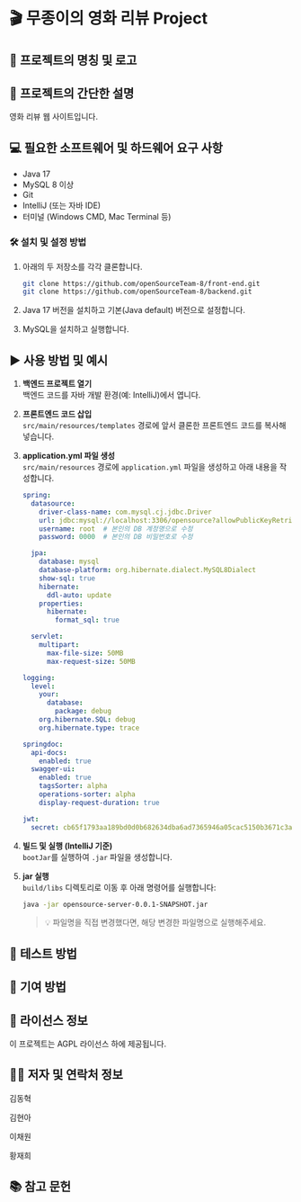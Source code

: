 # 🎬 무종이의 영화 리뷰 Project

## 📛 프로젝트의 명칭 및 로고

## 📝 프로젝트의 간단한 설명
  영화 리뷰 웹 사이트입니다.

## 💻 필요한 소프트웨어 및 하드웨어 요구 사항
- Java 17
- MySQL 8 이상
- Git
- IntelliJ (또는 자바 IDE)
- 터미널 (Windows CMD, Mac Terminal 등)

### 🛠 설치 및 설정 방법

1. 아래의 두 저장소를 각각 클론합니다.

   ```bash
   git clone https://github.com/openSourceTeam-8/front-end.git
   git clone https://github.com/openSourceTeam-8/backend.git
   ```
2. Java 17 버전을 설치하고 기본(Java default) 버전으로 설정합니다.

3. MySQL을 설치하고 실행합니다.

## ▶ 사용 방법 및 예시


1. **백엔드 프로젝트 열기**  
   백엔드 코드를 자바 개발 환경(예: IntelliJ)에서 엽니다.

2. **프론트엔드 코드 삽입**  
   `src/main/resources/templates` 경로에 앞서 클론한 프론트엔드 코드를 복사해 넣습니다.

3. **application.yml 파일 생성**  
   `src/main/resources` 경로에 `application.yml` 파일을 생성하고 아래 내용을 작성합니다.

   ```yaml
   spring:
     datasource:
       driver-class-name: com.mysql.cj.jdbc.Driver
       url: jdbc:mysql://localhost:3306/opensource?allowPublicKeyRetrieval=true&useSSL=false&serverTimezone=Asia/Seoul
       username: root  # 본인의 DB 계정명으로 수정
       password: 0000  # 본인의 DB 비밀번호로 수정

     jpa:
       database: mysql
       database-platform: org.hibernate.dialect.MySQL8Dialect
       show-sql: true
       hibernate:
         ddl-auto: update
       properties:
         hibernate:
           format_sql: true

     servlet:
       multipart:
         max-file-size: 50MB
         max-request-size: 50MB

   logging:
     level:
       your:
         database:
           package: debug
       org.hibernate.SQL: debug
       org.hibernate.type: trace

   springdoc:
     api-docs:
       enabled: true
     swagger-ui:
       enabled: true
       tagsSorter: alpha
       operations-sorter: alpha
       display-request-duration: true

   jwt:
     secret: cb65f1793aa189bd0d0b682634dba6ad7365946a05cac5150b3671c3a761c505
   ```

4. **빌드 및 실행 (IntelliJ 기준)**  
   `bootJar`를 실행하여 `.jar` 파일을 생성합니다.

5. **jar 실행**  
   `build/libs` 디렉토리로 이동 후 아래 명령어를 실행합니다:

   ```bash
   java -jar opensource-server-0.0.1-SNAPSHOT.jar
   ```

   > 💡 파일명을 직접 변경했다면, 해당 변경한 파일명으로 실행해주세요.

## 🧪 테스트 방법

## 🤝 기여 방법

## 📄 라이선스 정보
  이 프로젝트는 AGPL 라이선스 하에 제공됩니다.

## 👨‍💻  저자 및 연락처 정보
  김동혁
  
  김현아
  
  이채원
  
  황재희

## 📚 참고 문헌

